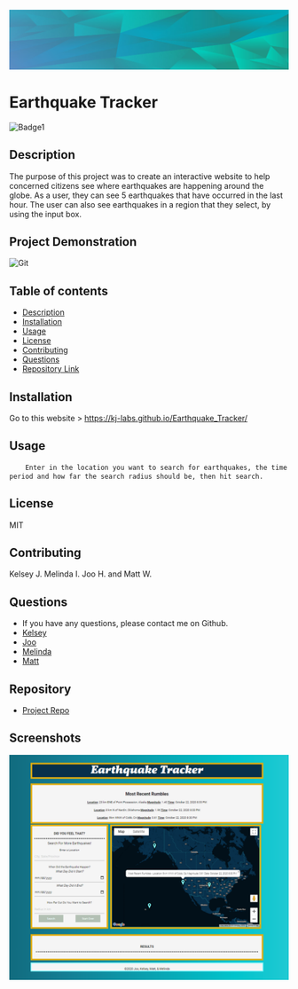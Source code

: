 

![Git](background.PNG)  
# Earthquake Tracker

![Badge1](https://img.shields.io/badge/License-MIT-Blue)


## Description 
The purpose of this project was to create an interactive website to help concerned citizens see where earthquakes are happening around the globe. As a user, they can see 5 earthquakes that have occurred in the last hour. The user can also see earthquakes in a region that they select, by using the input box.

## Project Demonstration
![Git](readmevideo.gif)  


## Table of contents

- [Description](#description)
- [Installation](#installation)
- [Usage](#usage)
- [License](#license)
- [Contributing](#contributing)
- [Questions](#questions)
- [Repository Link](#repository)



## Installation

Go to this website >  https://kj-labs.github.io/Earthquake_Tracker/  

## Usage

        Enter in the location you want to search for earthquakes, the time period and how far the search radius should be, then hit search. 

## License
MIT 

## Contributing

Kelsey J. Melinda I. Joo H. and Matt W.


## Questions
- If you have any questions, please contact me on Github.
- [Kelsey](https://github.com/KJ-Labs)
- [Joo](https://github.com/djjoo007)
- [Melinda](https://github.com/jnsmelinda)
- [Matt](https://github.com/wilbur125)
## Repository

- [Project Repo](https://github.com/KJ-Labs/Earthquake_Tracker)

## Screenshots
![Git](https://github.com/KJ-Labs/Earthquake_Tracker/blob/master/assets/imgs/screenshots.PNG)  


